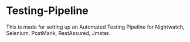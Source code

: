 # Testing-Pipeline
This is made for setting up an Automated Testing Pipeline for Nightwatch, Selenium, PostMank, RestAssured, Jmeter.
